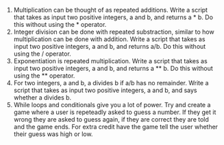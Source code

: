 
1. Multiplication can be thought of as repeated additions. Write a script that takes as input two positive integers, a and b, and returns a \* b. Do this without using the \* operator. 
2. Integer division can be done with repeated substraction, similar to how multiplication can be done with addition. Write a script that takes as input two positive integers, a and b, and returns a/b. Do this without using the / operator.
3. Exponentiation is repeated multiplication. Write a script that takes as input two positive integers, a and b, and returns a \*\* b. Do this without using the \*\* operator.
4. For two integers, a and b, a divides b if a/b has no remainder. Write a script that takes as input two positive integers, a and b, and says whether a divides b.
5. While loops and conditionals give you a lot of power. Try and create a game where a user is repeteadly asked to guess a number. If they get it wrong they are asked to guess again, if they are correct they are told and the game ends. For extra credit have the game tell the user whether their guess was high or low.
    
